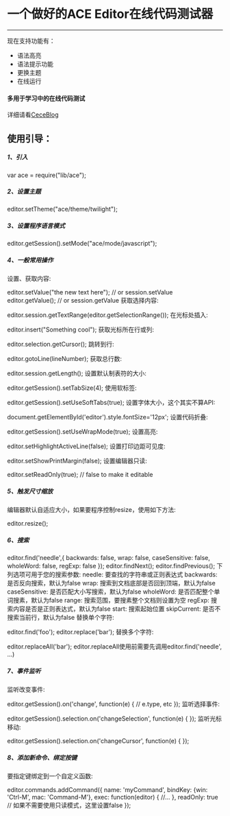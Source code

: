 # 一个做好的ACE Editor在线代码测试器
***
现在支持功能有：
+ 语法高亮
+ 语法提示功能
+ 更换主题
+ 在线运行
#### 多用于学习中的在线代码测试
详细请看[CeceBlog](http://www.cecebk.cn/paging/zxcs.html)

## 使用引导：
##### 1、引入

var ace = require("lib/ace");
##### 2、设置主题

editor.setTheme("ace/theme/twilight");
##### 3、设置程序语言模式

editor.getSession().setMode("ace/mode/javascript");
##### 4、一般常用操作
设置、获取内容:

editor.setValue("the new text here"); // or session.setValue
editor.getValue(); // or session.getValue
获取选择内容:

editor.session.getTextRange(editor.getSelectionRange());
在光标处插入:

editor.insert("Something cool");
获取光标所在行或列:

editor.selection.getCursor();
跳转到行:

editor.gotoLine(lineNumber);
获取总行数:

editor.session.getLength();
设置默认制表符的大小:

editor.getSession().setTabSize(4);
使用软标签:

editor.getSession().setUseSoftTabs(true);
设置字体大小，这个其实不算API:

document.getElementById('editor').style.fontSize='12px';
设置代码折叠:

editor.getSession().setUseWrapMode(true);
设置高亮:

editor.setHighlightActiveLine(false);
设置打印边距可见度:

editor.setShowPrintMargin(false);
设置编辑器只读:

editor.setReadOnly(true); // false to make it editable
##### 5、触发尺寸缩放
编辑器默认自适应大小，如果要程序控制resize，使用如下方法:

editor.resize();
##### 6、搜索

editor.find('needle',{
backwards: false,
wrap: false,
caseSensitive: false,
wholeWord: false,
regExp: false
});
editor.findNext();
editor.findPrevious();
下列选项可用于您的搜索参数:
needle: 要查找的字符串或正则表达式
backwards: 是否反向搜索，默认为false
wrap: 搜索到文档底部是否回到顶端，默认为false
caseSensitive: 是否匹配大小写搜索，默认为false
wholeWord: 是否匹配整个单词搜素，默认为false
range: 搜索范围，要搜素整个文档则设置为空
regExp: 搜索内容是否是正则表达式，默认为false
start: 搜索起始位置
skipCurrent: 是否不搜索当前行，默认为false
替换单个字符:

editor.find('foo');
editor.replace('bar');
替换多个字符:

editor.replaceAll('bar');
editor.replaceAll使用前需要先调用editor.find('needle', ...)
##### 7、事件监听
监听改变事件:

editor.getSession().on('change', function(e) {
// e.type, etc
});
监听选择事件:

editor.getSession().selection.on('changeSelection', function(e) {
});
监听光标移动:

editor.getSession().selection.on('changeCursor', function(e) {
});
##### 8、添加新命令、绑定按键
要指定键绑定到一个自定义函数:

editor.commands.addCommand({
name: 'myCommand',
bindKey: {win: 'Ctrl-M', mac: 'Command-M'},
exec: function(editor) {
//...
},
readOnly: true // 如果不需要使用只读模式，这里设置false
});

